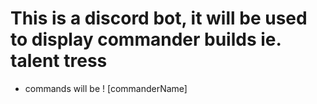 # This is a discord bot, it will be used to display commander builds ie. talent tress

- commands will be ! [commanderName]
